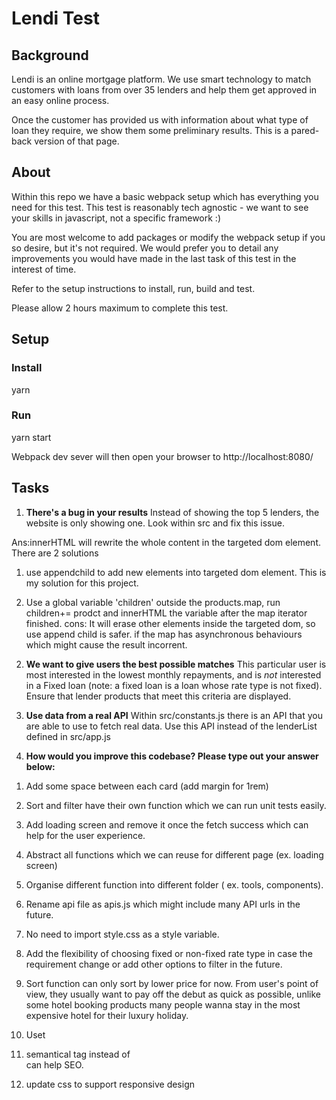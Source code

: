 # Lendi Test

## Background 
Lendi is an online mortgage platform. We use smart technology to match customers with loans from over 35 lenders and help them get approved in an easy online process.

Once the customer has provided us with information about what type of loan they require, we show them some preliminary results. This is a pared-back version of that page. 

## About
Within this repo we have a basic webpack setup which has everything you need for this test. This test is reasonably tech agnostic - we want to see your skills in javascript, not a specific framework :)

You are most welcome to add packages or modify the webpack setup if you so desire, but it's not required. We would prefer you to detail any improvements you would have made in the last task of this test in the interest of time. 

Refer to the setup instructions to install, run, build and test.

Please allow 2 hours maximum to complete this test.

## Setup

### Install
yarn

### Run
yarn start

Webpack dev sever will then open your browser to http://localhost:8080/

## Tasks

1) **There's a bug in your results**
Instead of showing the top 5 lenders, the website is only showing one. Look within src and fix this issue.

Ans:innerHTML will rewrite the whole content in the targeted dom element.
There are 2 solutions
1. use appendchild to add new elements into targeted dom element. This is my solution for this project.

2. Use a global variable 'children' outside the products.map, run children+= prodct and innerHTML the variable after the map iterator finished.
cons:
It will erase other elements inside the targeted dom, so use append child is safer.
if the map has asynchronous behaviours which might cause the result incorrent.




2) **We want to give users the best possible matches**
This particular user is most interested in the lowest monthly repayments, and is *not* interested in a Fixed loan (note: a fixed loan is a loan whose rate type is not fixed). Ensure that lender products that meet this criteria are displayed.

3) **Use data from a real API**
Within src/constants.js there is an API that you are able to 
use to fetch real data. Use this API instead of the lenderList defined in src/app.js

4) **How would you improve this codebase? Please type out your answer below:**

1. Add some space between each card (add margin for 1rem)

2. Sort and filter have their own function which we can run unit tests easily.

3. Add loading screen and remove it once the fetch success which can help for the user experience.

4. Abstract all functions which we can reuse for different page (ex. loading screen)

5. Organise different function into different folder ( ex. tools, components).

6. Rename api file as apis.js which might include many API urls in the future.

7. No need to import style.css as a style variable.

8. Add the flexibility of choosing fixed or non-fixed rate type in case the requirement change or add other options to filter in the future.

9. Sort function can only sort by lower price for now. From user's point of view, they usually want to pay off the debut as quick as possible, unlike some hotel booking products many people wanna stay in the most expensive hotel for their luxury holiday.

10. Uset <li> semantical tag instead of <div> can help SEO.

11. update css to support responsive design

